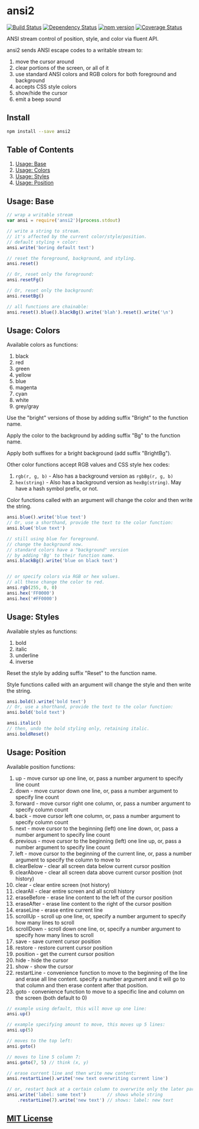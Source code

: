 # ansi2
[![Build Status](https://travis-ci.org/elidoran/node-ansi2.svg?branch=master)](https://travis-ci.org/elidoran/node-ansi2)
[![Dependency Status](https://gemnasium.com/elidoran/node-ansi2.png)](https://gemnasium.com/elidoran/node-ansi2)
[![npm version](https://badge.fury.io/js/ansi2.svg)](http://badge.fury.io/js/ansi2)
[![Coverage Status](https://coveralls.io/repos/github/elidoran/node-ansi2/badge.svg?branch=master)](https://coveralls.io/github/elidoran/node-ansi2?branch=master)

ANSI stream control of position, style, and color via fluent API.

ansi2 sends ANSI escape codes to a writable stream to:

1. move the cursor around
2. clear portions of the screen, or all of it
3. use standard ANSI colors and RGB colors for both foreground and background
4. accepts CSS style colors
5. show/hide the cursor
6. emit a beep sound


## Install

```sh
npm install --save ansi2
```


## Table of Contents

1. [Usage: Base](#usage-base)
2. [Usage: Colors](#usage-colors)
3. [Usage: Styles](#usage-styles)
4. [Usage: Position](#usage-position)


## Usage: Base

```javascript
// wrap a writable stream
var ansi = require('ansi2')(process.stdout)

// write a string to stream.
// it's affected by the current color/style/position.
// default styling + color:
ansi.write('boring default text')

// reset the foreground, background, and styling.
ansi.reset()

// Or, reset only the foreground:
ansi.resetFg()

// Or, reset only the background:
ansi.resetBg()

// all functions are chainable:
ansi.reset().blue().blackBg().write('blah').reset().write('\n')
```


## Usage: Colors

Available colors as functions:

1. black
2. red
3. green
4. yellow
5. blue
6. magenta
7. cyan
8. white
9. grey/gray

Use the "bright" versions of those by adding suffix "Bright" to the function name.

Apply the color to the background by adding suffix "Bg" to the function name.

Apply both suffixes for a bright background (add suffix "BrightBg").

Other color functions accept RGB values and CSS style hex codes:

1. `rgb(r, g, b)` - Also has a background version as `rgbBg(r, g, b)`
2. `hex(string)` - Also has a background version as `hexBg(string)`. May have a hash symbol prefix, or not.

Color functions called with an argument will change the color and then write the string.

```javascript
ansi.blue().write('blue text')
// Or, use a shorthand, provide the text to the color function:
ansi.blue('blue text')

// still using blue for foreground.
// change the background now.
// standard colors have a "background" version
// by adding 'Bg' to their function name.
ansi.blackBg().write('blue on black text')


// or specify colors via RGB or hex values.
// all these change the color to red.
ansi.rgb(255, 0, 0)
ansi.hex('FF0000')
ansi.hex('#FF0000')
```


## Usage: Styles

Available styles as functions:

1. bold
2. italic
3. underline
4. inverse

Reset the style by adding suffix "Reset" to the function name.

Style functions called with an argument will change the style and then write the string.

```javascript
ansi.bold().write('bold text')
// Or, use a shorthand, provide the text to the color function:
ansi.bold('bold text')

ansi.italic()
// then, undo the bold styling only, retaining italic.
ansi.boldReset()
```


## Usage: Position

Available position functions:

1. up - move cursor up one line, or, pass a number argument to specify line count
2. down - move cursor down one line, or, pass a number argument to specify line count
3. forward - move cursor right one column, or, pass a number argument to specify column count
4. back - move cursor left one column, or, pass a number argument to specify column count
5. next - move cursor to the beginning (left) one line down, or, pass a number argument to specify line count
6. previous - move cursor to the beginning (left) one line up, or, pass a number argument to specify line count
7. left - move cursor to the beginning of the current line, or, pass a number argument to specify the column to move to
8. clearBelow - clear all screen data below current cursor position
9. clearAbove - clear all screen data above current cursor position (not history)
10. clear - clear entire screen (not history)
11. clearAll - clear entire screen and all scroll history
12. eraseBefore - erase line content to the left of the cursor position
13. eraseAfter - erase line content to the right of the cursor position
14. eraseLine - erase entire current line
15. scrollUp - scroll up one line, or, specify a number argument to specify how many lines to scroll
16. scrollDown - scroll down one line, or, specify a number argument to specify how many lines to scroll
17. save - save current cursor position
18. restore - restore current cursor position
19. position - get the current cursor position
20. hide - hide the cursor
21. show - show the cursor
22. restartLine - convenience function to move to the beginning of the line and erase all line content. specify a number argument and it will go to that column and then erase content after that position.
23. goto - convenience function to move to a specific line and column on the screen (both default to 0)

```javascript
// example using default, this will move up one line:
ansi.up()

// example specifying amount to move, this moves up 5 lines:
ansi.up(5)

// moves to the top left:
ansi.goto()

// moves to line 5 column 7:
ansi.goto(7, 5) // think (x, y)

// erase current line and then write new content:
ansi.restartLine().write('new text overwriting current line')

// or, restart back at a certain column to overwrite only the later part:
ansi.write('label: some text')        // shows whole string
    .restartLine(7).write('new text') // shows: label: new text
```


## [MIT License](LICENSE)
